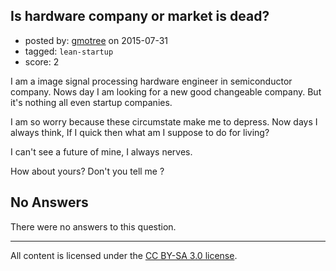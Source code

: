 ## Is hardware company or market is dead?

- posted by: [gmotree](https://stackexchange.com/users/6191456/gmotree) on 2015-07-31
- tagged: `lean-startup`
- score: 2

<p>I am a image signal processing hardware engineer in semiconductor company.
Nows day I am looking for a new good changeable company.
But it's nothing all even startup companies.</p>

<p>I am so worry because these circumstate make me to depress. 
Now days I always think, If I quick then what am I suppose to do for living?</p>

<p>I can't see a future of mine, I always nerves.</p>

<p>How about yours? Don't you tell me ?</p>


## No Answers

There were no answers to this question.


---

All content is licensed under the [CC BY-SA 3.0 license](https://creativecommons.org/licenses/by-sa/3.0/).
